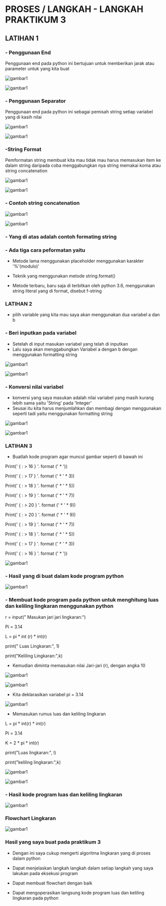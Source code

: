 # PROSES / LANGKAH - LANGKAH PRAKTIKUM 3
 
## LATIHAN 1

### - Penggunaan End  

Penggunaan end pada python ini bertujuan untuk memberikan jarak atau parameter untuk yang kita buat 

![gambar1](gambar/gambar1.png)

![gambar1](gambar/gambar5.png)


###  - Penggunaan Separator 

Penggunaan end pada python ini sebagai pemisah string setiap variabel yang di kasih nilai

![gambar1](gambar/gambar2.png)

![gambar1](gambar/gambar6.png)

### -String Format

Pemformatan string membuat kita mau tidak mau harus memasukan item ke dalam string daripada coba menggabungkan nya string memakai koma atau string concatenation

![gambar1](gambar/gambar3.png)

![gambar1](gambar/gambar7.png)

### - Contoh string concatenation

![gambar1](gambar/gambar4.png)

![gambar1](gambar/gambar8.png)

### - Yang di atas adalah contoh formating string 

### - Ada tiga cara peformatan yaitu

- Metode lama menggunakan placeholder menggunakan karakter '%'(modulo)'

- Teknik yang menggunakan metode string.format()

- Metode terbaru, baru saja di terbitkan oleh python 3.6, menggunakan string literal yang di format, disebut f-string

###  LATIHAN 2

- pilih variable yang kita mau saya akan menggunakan dua variabel a dan b

### - Beri inputkan pada variabel

- Setelah di input masukan variabel yang telah di inputkan 
- Lalu saya akan menggabungkan Variabel a dengan b dengan menggunakan formatting string

![gambar1](gambar/gambar9.png)

![gambar1](gambar/gambarpy1.png)

### - Konversi nilai variabel

- konversi yang saya masukan adalah nilai variabel yang masih kurang lebih sama yaitu 'String' pada 'Integer' 
- Seusai itu kita harus menjumlahkan dan membagi dengan menggunakan seperti tadi yaitu menggunakan formatting string

![gambar1](gambar/gambarpy2.png)

![gambar1](gambar/gambarpy3.png)

###  LATIHAN 3 

- Buatlah kode program agar muncul gambar seperti di bawah ini 

Print(' { : > 16 } '. format (' * '))

Print(' { : > 17 } '. format (' * ' * 3))

Print(' { : > 18 } '. format (' * ' * 5))

Print(' { : > 19 } '. format (' * ' * 7))

Print(' { : > 20 } '. format (' * ' * 9))

Print(' { : > 20 } '. format (' * ' * 9))

Print(' { : > 19 } '. format (' * ' * 7))

Print(' { : > 18 } '. format (' * ' * 5))

Print(' { : > 17 } '. format (' * ' * 3))

Print(' { : > 16 } '. format (' * '))

![gambar1](gambar/gambarbelahketupatcoding.png)

### - Hasil yang di buat dalam kode program python

![gambar1](gambar/gambarbelahketupat.png)



### - Membuat kode program pada python untuk menghitung luas dan keliling lingkaran menggunakan python 

r = input(" Masukan jari jari lingkaran:")

Pi = 3.14 

L = pi * int (r) * int(r)

print(" Luas Lingkaran:", 1)

print("Keliling Lingkaran:",k)



- Kemudian diminta memasukan nilai Jari-jari (r), dengan angka 10

![gambar1](gambar/gambarcodinglingkarann1.png)

![gambar1](gambar/gambarcodinglingkarann2.png)

- Kita deklarasikan variabel pi = 3.14

![gambar1](gambar/gambarcodinglingkarannn3.png)


- Memasukan rumus luas dan keliling lingkaran 

L = pi * int(r) * int(r)

Pi = 3.14 

K = 2 * pi * int(r)

print("Luas lingkaran:", l)

print("keliling lingkaran:",k)

![gambar1](gambar/gambarcodinglingkarannn4.png)

![gambar1](gambar/gambarcodinglingkarann5.png)


### - Hasil kode program luas dan keliling lingkaran 

![gambar1](gambar/gambarcodinglingkarann.png)



###  Flowchart Lingkaran


![gambar1](gambar/gambarflowchart3.png)




###  Hasil yang saya buat pada praktikum 3

- Dengan ini saya cukup mengerti algoritma lingkaran yang di proses dalam python

- Dapat menjelaskan langkah langkah dalam setiap langkah yang saya lakukan pada  eksekusi program 

- Dapat membuat flowchart dengan baik

- Dapat mengoperasikan langsung kode program luas dan keliling lingkaran pada python



